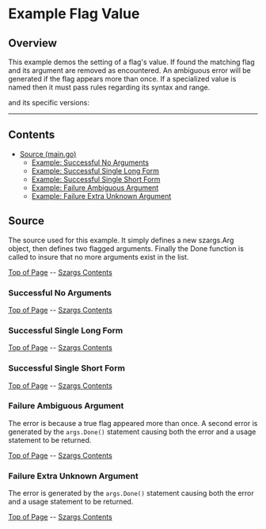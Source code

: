 <!---
   Szerszam argument library: szargs.
   Copyright (C) 2024  Leslie Dancsecs

   This program is free software: you can redistribute it and/or modify
   it under the terms of the GNU General Public License as published by
   the Free Software Foundation, either version 3 of the License, or
   (at your option) any later version.

   This program is distributed in the hope that it will be useful,
   but WITHOUT ANY WARRANTY; without even the implied warranty of
   MERCHANTABILITY or FITNESS FOR A PARTICULAR PURPOSE.  See the
   GNU General Public License for more details.

   You should have received a copy of the GNU General Public License
   along with this program.  If not, see <https://www.gnu.org/licenses/>.
-->

# Example Flag Value


## Overview

This example demos the setting of a flag's value.  If found the matching flag
and its argument are removed as encountered.  An ambiguous error will be
generated if the flag appears more than once.  If a specialized value is named
then it must pass rules regarding its syntax and range.

<!--- gotomd::dcln::./../../Args.ValueString -->

and its specific versions:

<!--- gotomd::dcls::./../../Args.ValueFloat64 Args.ValueFloat32 Args.ValueInt64 Args.ValueInt32 Args.ValueInt16 Args.ValueInt8 Args.ValueInt Args.ValueUint64 Args.ValueUint32 Args.ValueUint16 Args.ValueUint8 Args.ValueUint Args.ValueOption -->



---

## Contents

- [Source (main.go)](#source)
    - [Example: Successful No Arguments](#successful-no-arguments)
    - [Example: Successful Single Long Form](#successful-single-long-form)
    - [Example: Successful Single Short Form](#successful-single-short-form)
    - [Example: Failure Ambiguous Argument](#failure-ambiguous-argument)
    - [Example: Failure Extra Unknown Argument](#failure-extra-unknown-argument)

## Source

The source used for this example.  It simply defines a new szargs.Arg object,
then defines two flagged arguments.  Finally the Done function is called to
insure that no more arguments exist in the list.

<!--- gotomd::file::./main.go -->

[Top of Page](#example-flag-value) --
[Szargs Contents](../../README.md#contents)

### Successful No Arguments

<!--- gotomd::run::./. -->

[Top of Page](#example-flag-value) --
[Szargs Contents](../../README.md#contents)

### Successful Single Long Form

<!--- gotomd::run::./. --name theName --byte 23 -->

[Top of Page](#example-flag-value) --
[Szargs Contents](../../README.md#contents)

### Successful Single Short Form

<!--- gotomd::run::./. -n anotherName -b 42 -->

[Top of Page](#example-flag-value) --
[Szargs Contents](../../README.md#contents)


### Failure Ambiguous Argument

The error is because a true flag appeared more than once.  A second error is
generated by the ```args.Done()``` statement causing both the error and a
usage statement to be returned.

<!--- gotomd::run::./. --name first -n second --byte 1 -b 2 -->

[Top of Page](#example-flag-value) --
[Szargs Contents](../../README.md#contents)

### Failure Extra Unknown Argument

The error is generated by the ```args.Done()``` statement causing both the
error and a usage statement to be returned.

<!--- gotomd::run::./. extraUnknownArgument -->

[Top of Page](#example-flag-value) --
[Szargs Contents](../../README.md#contents)

